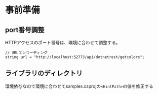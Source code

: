 # 事前準備

## port番号調整

HTTPアクセスのポート番号は、環境に合わせて調整する。

```
// URLエンコーディング
string url = "http://localhost:52773/api/dotnetrest/getcolors";
```

## ライブラリのディレクトリ

環境依存なので環境に合わせてsamples.csprojの`<HintPath>`の値を修正する
